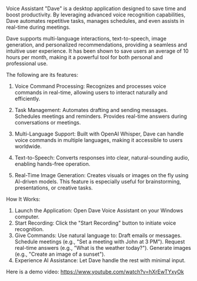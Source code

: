 Voice Assistant "Dave" is a desktop application designed to save time and boost productivity. By leveraging advanced voice recognition capabilities, Dave automates repetitive tasks, manages schedules, and even assists in real-time during meetings.

Dave supports multi-language interactions, text-to-speech, image generation, and personalized recommendations, providing a seamless and intuitive user experience. It has been shown to save users an average of 10 hours per month, making it a powerful tool for both personal and professional use.

The following are its features:
1. Voice Command Processing: Recognizes and processes voice commands in real-time, allowing users to interact naturally and efficiently.

2. Task Management: 
Automates drafting and sending messages.
Schedules meetings and reminders.
Provides real-time answers during conversations or meetings.

3. Multi-Language Support:
Built with OpenAI Whisper, Dave can handle voice commands in multiple languages, making it accessible to users worldwide.

4. Text-to-Speech: Converts responses into clear, natural-sounding audio, enabling hands-free operation.

5. Real-Time Image Generation: Creates visuals or images on the fly using AI-driven models. This feature is especially useful for brainstorming, presentations, or creative tasks.

How It Works: 
1. Launch the Application: Open Dave Voice Assistant on your Windows computer.
2. Start Recording: Click the "Start Recording" button to initiate voice recognition.
3. Give Commands: Use natural language to: Draft emails or messages. Schedule meetings (e.g., "Set a meeting with John at 3 PM"). Request real-time answers (e.g., "What is the weather today?"). Generate images (e.g., "Create an image of a sunset").
4. Experience AI Assistance: Let Dave handle the rest with minimal input.

Here is a demo video: https://www.youtube.com/watch?v=hXrEwTYxyOk

